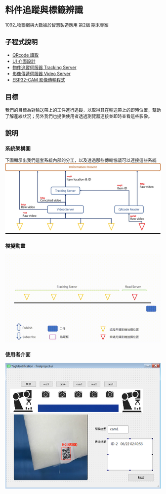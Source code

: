 # 料件追蹤與標籤辨識
1092_物聯網與大數據於智慧製造應用 第2組 期末專案

## 子程式說明
- [QRcode 讀取](/QRcode_reader)
- [UI 介面設計](/UI_design)
- [物件追蹤伺服器 Tracking Server](/ItemTracking)
- [影像傳遞伺服器 Video Server](/VideoStreaming_Server)
- [ESP32-CAM 影像傳輸程式](/ESP32_CAM_Stream)

## 目標
我們的目標為對輸送帶上的工件進行追蹤，以取得其在輸送帶上的即時位置，幫助了解產線狀況；另外我們也提供使用者透過瀏覽器連接並即時查看這些影像。

## 說明
### 系統架構圖
下圖顯示出我們這套系統內部的分工，以及透過那些傳輸協議可以連接這些系統
![](/img/架構圖.jpg)
### 模擬動畫
![](img/模擬動畫.gif)
### 使用者介面
![](/img/ui.png)


